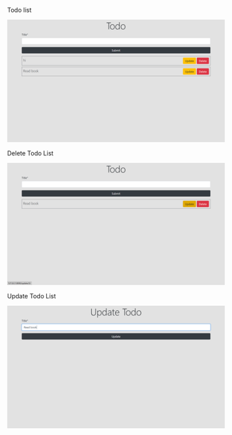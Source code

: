 Todo list 

![image alt](https://github.com/sahla286/todo/blob/main/Screenshot%202024-08-26%20152719.png)

Delete Todo List

![image alt](https://github.com/sahla286/todo/blob/main/Screenshot%202024-08-26%20152733.png)

Update Todo List

![image alt](https://github.com/sahla286/todo/blob/main/Screenshot%202024-08-26%20152753.png)
